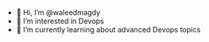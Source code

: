 - 👋 Hi, I’m @waleedmagdy
- 👀 I’m interested in Devops 
- 🌱 I’m currently learning about advanced Devops topics 

<!---
waleedmagdy/waleedmagdy is a ✨ special ✨ repository because its `README.md` (this file) appears on your GitHub profile.
You can click the Preview link to take a look at your changes.
--->
